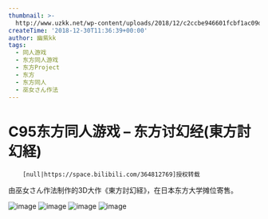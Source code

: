 ```yaml
---
thumbnail: >-
  http://www.uzkk.net/wp-content/uploads/2018/12/c2ccbe946601fcbf1ac09d1ad7c43d3f6c6b8070-825x510.jpg
createTime: '2018-12-30T11:36:39+00:00'
author: 幽紫kk
tags:
  - 同人游戏
  - 东方同人游戏
  - 东方Project
  - 东方
  - 东方同人
  - 巫女さん作法
---
```


# C95东方同人游戏 – 东方讨幻经(東方討幻経)

		[null|https://space.bilibili.com/364812769]授权转载

由巫女さん作法制作的3D大作《東方討幻経》，在日本东方大学摊位寄售。

![image](http://www.uzkk.net/wp-content/uploads/2018/12/c2ccbe946601fcbf1ac09d1ad7c43d3f6c6b8070-1024x576.jpg) ![image](http://www.uzkk.net/wp-content/uploads/2018/12/d917ed64dc7db780fe7bcf93207649ad0dc5247a-678x1024.jpg) ![image](http://www.uzkk.net/wp-content/uploads/2018/12/ab987e62e950c852c8ab650f9ca170b792610d2f-727x1024.jpg) ![image](http://www.uzkk.net/wp-content/uploads/2018/12/fe08a77cd77e8c464eda3a86d8f3d394fbefa944-1024x576.jpg)
